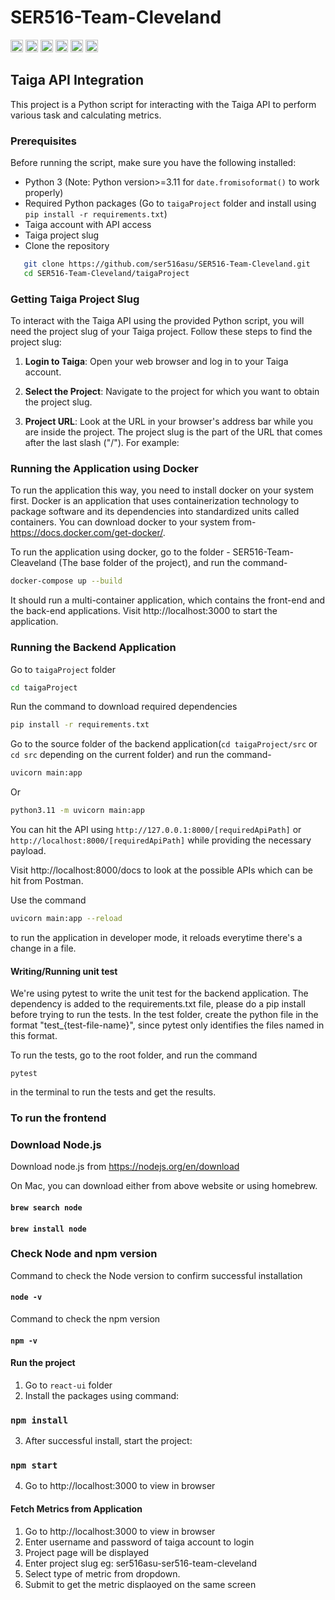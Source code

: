 # SER516-Team-Cleveland
<div>
    <img width="20" src="https://user-images.githubusercontent.com/25181517/183423507-c056a6f9-1ba8-4312-a350-19bcbc5a8697.png" alt="Python" title="Python"/>
    <img width="20" src="https://user-images.githubusercontent.com/25181517/183897015-94a058a6-b86e-4e42-a37f-bf92061753e5.png" alt="React" title="React"/>
    <img width="20" src="https://user-images.githubusercontent.com/25181517/117207330-263ba280-adf4-11eb-9b97-0ac5b40bc3be.png" alt="Docker" title="Docker"/>
    <img width="20" src="https://user-images.githubusercontent.com/25181517/121401671-49102800-c959-11eb-9f6f-74d49a5e1774.png" alt="npm" title="npm"/>
    <img width="20" src="https://user-images.githubusercontent.com/25181517/184146221-671413cb-b1ae-47db-a232-b37c99281516.png" alt="SonarQube" title="SonarQube"/>
    <img width="20" src="https://user-images.githubusercontent.com/25181517/184117132-9e89a93b-65fb-47c3-91e7-7d0f99e7c066.png" alt="pytest" title="pytest"/>
</div>

## Taiga API Integration

This project is a Python script for interacting with the Taiga API to perform various task and calculating metrics.

### Prerequisites

Before running the script, make sure you have the following installed:

- Python 3 (Note: Python version>=3.11 for `date.fromisoformat()` to work properly)
- Required Python packages (Go to `taigaProject` folder and install using `pip install -r requirements.txt`)
- Taiga account with API access
- Taiga project slug
- Clone the repository
```bash
   git clone https://github.com/ser516asu/SER516-Team-Cleveland.git
   cd SER516-Team-Cleveland/taigaProject
```

### Getting Taiga Project Slug

To interact with the Taiga API using the provided Python script, you will need the project slug of your Taiga project. Follow these steps to find the project slug:

1. **Login to Taiga**: Open your web browser and log in to your Taiga account.

2. **Select the Project**: Navigate to the project for which you want to obtain the project slug.

3. **Project URL**: Look at the URL in your browser's address bar while you are inside the project. The project slug is the part of the URL that comes after the last slash ("/"). For example:

### Running the Application using Docker

To run the application this way, you need to install docker on your system first. Docker is an application that
uses containerization technology to package software and its dependencies into standardized units called containers. 
You can download docker to your system from- https://docs.docker.com/get-docker/.

To run the application using docker, go to the folder - SER516-Team-Cleaveland (The base folder of the project),
and run the command- 

``` bash
docker-compose up --build
```
It should run a multi-container application, which contains the front-end and the back-end applications. 
Visit http://localhost:3000 to start the application. 

### Running the Backend Application

Go to `taigaProject` folder
``` bash
cd taigaProject
```
Run the command to download required dependencies
``` bash
pip install -r requirements.txt
```
Go to the source folder of the backend application(`cd taigaProject/src` or `cd src` depending on the current folder) and run the command- 
``` bash
uvicorn main:app 
```
Or
``` bash
python3.11 -m uvicorn main:app
```

You can hit the API using `http://127.0.0.1:8000/[requiredApiPath]` or `http://localhost:8000/[requiredApiPath]`
while providing the necessary payload. 

Visit http://localhost:8000/docs to look at the possible APIs which can be hit from Postman.

Use the command 
``` bash
uvicorn main:app --reload
```
to run the application in developer mode, it reloads everytime there's a change in a file. 

#### Writing/Running unit test

We're using pytest to write the unit test for the backend application. 
The dependency is added to the requirements.txt file, please do a pip install before trying to run the tests. 
In the test folder, create the python file in the format "test_{test-file-name}", since pytest only identifies the 
files named in this format.

To run the tests, go to the root folder, and run the command 
```
pytest
```
in the terminal to run the tests and get the results.

### To run the frontend

### Download Node.js

Download node.js from https://nodejs.org/en/download

On Mac, you can download either from above website or using homebrew.

#### `brew search node`


#### `brew install node`

### Check Node and npm version

Command to check the Node version to confirm successful installation

#### `node -v`

Command to check the npm version

#### `npm -v`

#### Run the project
1. Go to `react-ui` folder
2. Install the packages using command:
### `npm install`
3. After successful install, start the project:
### `npm start`
4. Go to http://localhost:3000 to view in browser

#### Fetch Metrics from Application
1. Go to http://localhost:3000 to view in browser
2. Enter username and password of taiga account to login
3. Project page will be displayed
4. Enter project slug eg: ser516asu-ser516-team-cleveland
5. Select type of metric from dropdown.
6. Submit to get the metric displaoyed on the same screen
